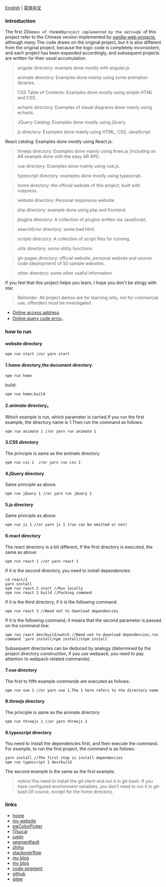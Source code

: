 [English](./README_en.md) | [简体中文](./README.md)

### Introduction

The first 20`demos of the`web`project implemented by the native`js` of this project refer to the Chinese version implemented by [vanilla-web-projects](https://github.com/bradtraversy/vanillawebprojects), although many The code draws on the original project, but it is also different from the original project, because the logic code is completely inconsistent, and each project has been expanded accordingly, and subsequent projects are written for their usual accumulation.

> angular directory: example done mostly with angular.js

> animate directory: Examples done mainly using some animation libraries.

> CSS Table of Contents: Examples done mostly using simple HTML and CSS.

> echarts directory: Examples of visual diagrams done mainly using echarts.

> JQuery Catalog: Examples done mostly using jQuery.

> js directory: Examples done mainly using HTML, CSS, JavaScript.

React catalog: Examples done mostly using React.js.

> threejs directory: Examples done mainly using three.js [including an AR example done with the easy AR API].

> vue directory: Examples done mainly using vue.js.

> typescript directory: examples done mostly using typescript.

> home directory: the official website of this project, built with vuepress.

> website directory: Personal responsive website.

> php directory: example done using php and frontend.

> plugins directory: A collection of plugins written via JavaScript.

> searchError directory: some bad html.

> scripts directory: A collection of script files for running.

> utils directory: some utility functions.

> gh-pages directory: official website, personal website and source code (deployment) of 50 sample websites.

> other directory: some other useful information.

If you feel that this project helps you learn, I hope you don’t be stingy with star.

> Reminder: All project demos are for learning only, not for commercial use, offenders must be investigated.

- [Online access address](https://www.eveningwater.com/my-web-projects/home/).
- [Online query code error](https://www.eveningwater.com/my-web-projects/searchError.html)。

### how to run

#### website directory

```shell
npm run start //or yarn start
```

#### 1.home directory,the document directory.

```shell
npm run home
```

build:

```shell
npm run home:build
```

#### 2.animate directory。

Which example is run, which parameter is carried.If you run the first example, the directory name is 1.Then run the command as follows:

```shell
npm run animate 1 //or yarn run animate 1
```

#### 3.CSS directory

The principle is same as the animate directory

```shell
npm run css 1  //or yarn run css 1
```

#### 4.jQuery directory

Same principle as above.

```shell
npm run jQuery 1 //or yarn run jQuery 1
```

#### 5.js directory

Same principle as above.

```shell
npm run js 1 //or yarn js 1 (run can be omitted or not)
```

#### 6.react directory

The react directory is a bit different, if the first directory is executed, the same as above:

```shell
npm run react 1 //or yarn react 1
```

If it is the second directory, you need to install dependencies:

```shell
cd react/2
yarn install
npm run react 2 start //Run locally
npm run react 2 build //Packing command
```

If it is the third directory, if it is the following command:

```shell
npm run react 3 //Need not to download dependencies
```

If it is the following command, it means that the second parameter is passed on the command line:

```shell
npm run react dev/build/watch //Need not to download dependencies,run command `yarn install/npm install/cnpm install`
```

Subsequent directories can be deduced by analogy (determined by the project directory construction, if you use webpack, you need to pay attention to webpack-related commands).

#### 7.vue directory

The first to fifth example commands are executed as follows:

```shell
npm run vue 1 //or yarn vue 1,The 1 here refers to the directory name
```

#### 8.threejs directory

The principle is same as the animate directory

```shell
npm run threejs 1 //or yarn threejs 1
```

#### 9.typescript directory

You need to install the dependencies first, and then execute the command. For example, to run the first project, the command is as follows:

```shell
yarn install //The first step is install dependencies
npm run typescript 1 dev/build
```

The second example is the same as the first example.

> notice:You need to install the git client and run it in git-bash. If you have configured environment variables, you don’t need to run it in git-bash.Of course, except for the home directory.

### links

- [home](/)
- [my website](https://www.eveningwater.com)
- [ewColorPicker](https://eveningwater.github.io/ew-color-picker/)
- [17sucai](https://www.17sucai.com/user/800544)
- [juejin](https://juejin.cn/user/4054654613988718)
- [segmentfault](https://segmentfault.com/u/xishui_5ac9a340a5484)
- [zhihu](https://www.zhihu.com/people/eveningwater)
- [stackoverflow](https://stackoverflow.com/users/10505577/eveningwater)
- [my blog](https://www.cnblogs.com/eveningwater/)
- [my blog](https://eveningwater.github.io/#/)
- [code-segment](https://eveningwater.github.io/code-segment/#/)
- [github](https://github.com/eveningwater/my-web-projects)
- [gitee](https://gitee.com/eveningwater)
